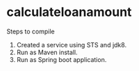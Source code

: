 # calculateloanamount
Steps to compile
1. Created a service using STS and jdk8.
2. Run as Maven install.
3. Run as Spring boot application.
